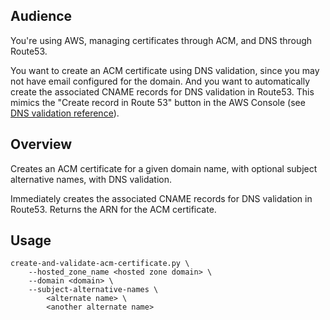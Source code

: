 ## Audience

You're using AWS, managing certificates through ACM, and DNS through Route53.

You want to create an ACM certificate using DNS validation, since you may not have email configured for the domain. And you want to automatically create the associated CNAME records for DNS validation in Route53. This mimics the "Create record in Route 53" button in the AWS Console (see [DNS validation reference](http://docs.aws.amazon.com/acm/latest/userguide/gs-acm-validate-dns.html)).

## Overview

Creates an ACM certificate for a given domain name, with optional subject alternative names, with DNS validation.

Immediately creates the associated CNAME records for DNS validation in Route53. Returns the ARN for the ACM certificate.

## Usage

    create-and-validate-acm-certificate.py \
        --hosted_zone_name <hosted zone domain> \
        --domain <domain> \
        --subject-alternative-names \
            <alternate name> \
            <another alternate name>
